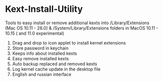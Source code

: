 # Kext-Install-Utility
Tools to easy install or remove additional kexts into /Library/Extensions (Mac OS 10.11 - 26.0) & /System/Library/Extensions folders in MacOS 10.11 - 10.15 ( and 11.0 eхperimental)

1) Drag and drop to icon applet to install kernel extensions
2) Store password in keychain
3) Keeps info about installed kexts 
4) Easy remove installed kexts
5) Auto backup replaced and removed kexts
6) Log kernel cache update in the desktop file
7) English and russian interface
